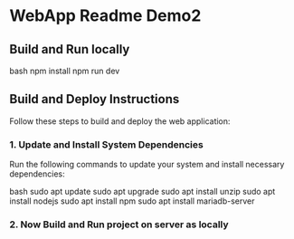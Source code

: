 # WebApp Readme Demo2

## Build and Run locally

bash
npm install
npm run dev


## Build and Deploy Instructions

Follow these steps to build and deploy the web application:

### 1. Update and Install System Dependencies

Run the following commands to update your system and install necessary dependencies:

bash
sudo apt update
sudo apt upgrade
sudo apt install unzip
sudo apt install nodejs
sudo apt install npm
sudo apt install mariadb-server


### 2. Now Build and Run project on server as locally
